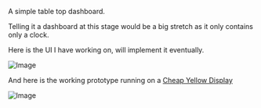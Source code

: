 A simple table top dashboard. 

Telling it a dashboard at this stage would be a big stretch as it only contains only a clock. 

Here is the UI I have working on, will implement it eventually. 

![Image](https://github.com/user-attachments/assets/3a29e450-be14-4ba3-b7c2-8e6aebf3a6ed)

And here is the working prototype running on a [Cheap Yellow Display](https://github.com/witnessmenow/ESP32-Cheap-Yellow-Display)

![Image](https://github.com/user-attachments/assets/23a05fbf-5be5-48b4-b23a-d0bd6a7eb9e8)
